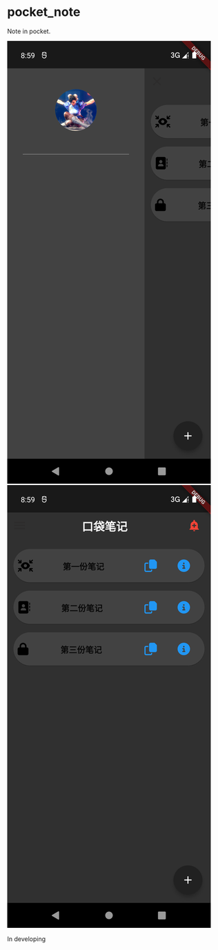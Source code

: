# pocket_note

Note in pocket.

![](Screenshot_1690721968.png)
![](Screenshot_1690721976.png)

In developing